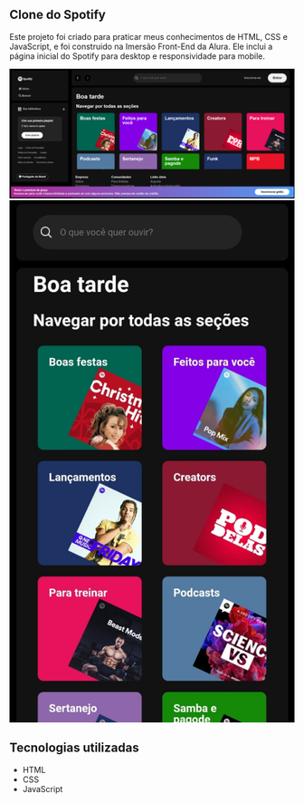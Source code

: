 ## Clone do Spotify
Este projeto foi criado para praticar meus conhecimentos de HTML, CSS e JavaScript, e foi construido na Imersão Front-End da Alura. Ele inclui a página inicial do Spotify para desktop e responsividade para mobile.

<img src="src/assets/images/spotify-desktop.png" />
<img src="src/assets/images/spotify-mobile.png" />

## Tecnologias utilizadas
- HTML
- CSS
- JavaScript
